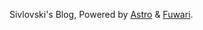 Sivlovski's Blog, Powered by [Astro](https://astro.build/) & [Fuwari](https://github.com/saicaca/fuwari).